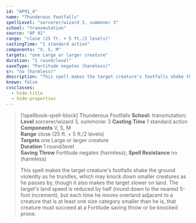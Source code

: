 ```yaml
---
id: "AP91_4"
name: "Thunderous Footfalls"
spellLevel: "sorcerer/wizard 3, summoner 3"
school: "transmutation"
source: "AP 91"
range: "close (25 ft. + 5 ft./2 levels)"
castingTime: "1 standard action"
components: "V, S, M"
targets: "one Large or larger creature"
duration: "1 round/level"
saveType: "Fortitude negates (harmless)"
sr: "no (harmless)"
description: "This spell makes the target creature's footfalls shake the ground violently as he trundles, which may knock down smaller creatures as he passes by, though it also makes the target slower on land. The target's land speed is reduced by half (round down to the nearest 5-foot increment), but each time he moves overland adjacent to a creature that is at least one size category smaller than he is, that creature must succeed at a Fortitude saving throw or be knocked prone."
known: false
cssclasses:
  - hide-title
  - hide-properties
---
```


> [!spellbook-spell-block] Thunderous Footfalls
> **School:** transmutation; **Level** sorcerer/wizard 3, summoner 3
> **Casting Time** 1 standard action  
> **Components** V, S, M  
> **Range** close (25 ft. + 5 ft./2 levels)  
> **Targets** one Large or larger creature  
> **Duration** 1 round/level  
> **Saving Throw** Fortitude negates (harmless); **Spell Resistance** no (harmless)
> 
> This spell makes the target creature's footfalls shake the ground violently as he trundles, which may knock down smaller creatures as he passes by, though it also makes the target slower on land. The target's land speed is reduced by half (round down to the nearest 5-foot increment), but each time he moves overland adjacent to a creature that is at least one size category smaller than he is, that creature must succeed at a Fortitude saving throw or be knocked prone.